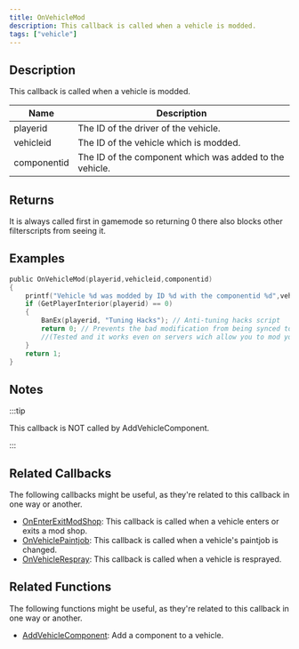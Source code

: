 ```yaml
---
title: OnVehicleMod
description: This callback is called when a vehicle is modded.
tags: ["vehicle"]
---
```


## Description

This callback is called when a vehicle is modded.

| Name        | Description                                             |
| ----------- | ------------------------------------------------------- |
| playerid    | The ID of the driver of the vehicle.                    |
| vehicleid   | The ID of the vehicle which is modded.                  |
| componentid | The ID of the component which was added to the vehicle. |

## Returns

It is always called first in gamemode so returning 0 there also blocks other filterscripts from seeing it.

## Examples

```c
public OnVehicleMod(playerid,vehicleid,componentid)
{
    printf("Vehicle %d was modded by ID %d with the componentid %d",vehicleid, playerid,componentid);
    if (GetPlayerInterior(playerid) == 0)
    {
        BanEx(playerid, "Tuning Hacks"); // Anti-tuning hacks script
        return 0; // Prevents the bad modification from being synced to other players
        //(Tested and it works even on servers wich allow you to mod your vehicle using commands, menus, dialogs, etc..
    }
    return 1;
}
```

## Notes

:::tip

This callback is NOT called by AddVehicleComponent.

:::

## Related Callbacks

The following callbacks might be useful, as they're related to this callback in one way or another. 

- [OnEnterExitModShop](OnEnterExitModShop): This callback is called when a vehicle enters or exits a mod shop.
- [OnVehiclePaintjob](OnVehiclePaintjob): This callback is called when a vehicle's paintjob is changed.
- [OnVehicleRespray](OnVehicleRespray): This callback is called when a vehicle is resprayed.

## Related Functions

The following functions might be useful, as they're related to this callback in one way or another. 

- [AddVehicleComponent](../functions/AddVehicleComponent): Add a component to a vehicle.
